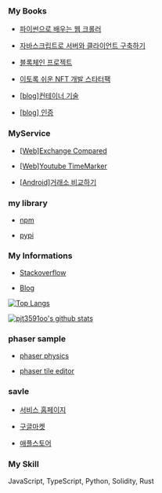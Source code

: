 ### My Books

* [파이썬으로 배우는 웹 크롤러](http://www.kyobobook.co.kr/product/detailViewKor.laf?ejkGb=KOR&mallGb=KOR&barcode=9788956747750&orderClick=LAG&Kc=)

* [자바스크립트로 서버와 클라이언트 구축하기](http://www.kyobobook.co.kr/product/detailViewKor.laf?ejkGb=KOR&mallGb=KOR&barcode=9788956747842&orderClick=LEa&Kc=)

* [블록체인 프로젝트](http://www.kyobobook.co.kr/product/detailViewKor.laf?ejkGb=KOR&mallGb=KOR&barcode=9788956748344&orderClick=LEa&Kc=)

* [이토록 쉬운 NFT 개발 스타터팩](http://www.kyobobook.co.kr/product/detailViewKor.laf?ejkGb=KOR&mallGb=KOR&barcode=9791186710821&orderClick=LAG&Kc=&fbclid=IwAR0aHLKnYkbQ40qcF5iMIfUUDuzyJghK8Ny0SClQwdr42Vp44e3Z4cnPgOY)

* [[blog]컨테이너 기술](https://github.com/pjt3591oo/container_learning)

* [[blog] 인증](https://github.com/pjt3591oo/auth_learning)

### MyService

* [[Web]Exchange Compared](https://pjt3591oo.github.io/coin-dashboard/)

* [[Web]Youtube TimeMarker](https://pjt3591oo.github.io/youtube-timemark/)

* [[Android]거래소 비교하기](https://play.google.com/store/apps/details?id=com.mung.weather)

### my library

* [npm](https://www.npmjs.com/~pjt3591oo)

* [pypi](https://pypi.org/user/pjt3591oo/)

### My Informations

* [Stackoverflow](https://stackoverflow.com/users/8667760/%eb%a9%8d%ea%b0%9c-mung?tab=profile)

* [Blog](https://blog.naver.com/pjt3591oo)

[![Top Langs](https://github-readme-stats.vercel.app/api/top-langs/?username=pjt3591oo&layout=compact)](https://github.com/anuraghazra/github-readme-stats)

[![pjt3591oo's github stats](https://github-readme-stats.vercel.app/api?username=pjt3591oo&show_icons=true&theme=dark)](https://github.com/anuraghazra/github-readme-stats)

### phaser sample

* [phaser physics](https://pjt3591oo.github.io/phaser-tutorial-1/)

* [phaser tile editor](https://pjt3591oo.github.io/phaser-tilemap-practice/)

### savle

* [서비스 홈페이지](https://savle.net/)

* [구글마켓](https://play.google.com/store/apps/details?id=io.buencamino.app.just)

* [애플스토어](https://apps.apple.com/kr/app/savle-%EC%84%B8%EC%9D%B4%EB%B8%94/id1562933122)

### My Skill

JavaScript, TypeScript, Python, Solidity, Rust


